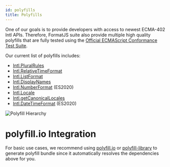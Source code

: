 ```yaml
---
id: polyfills
title: Polyfills
---
```


One of our goals is to provide developers with access to newest ECMA-402 Intl APIs. Therefore, FormatJS suite also provide multiple high quality polyfills that are fully tested using the [Official ECMAScript Conformance Test Suite](https://github.com/tc39/test262).

Our current list of polyfills includes:

- [Intl.PluralRules](polyfills/intl-pluralrules.md)
- [Intl.RelativeTimeFormat](polyfills/intl-relativetimeformat.md)
- [Intl.ListFormat](polyfills/intl-listformat.md)
- [Intl.DisplayNames](polyfills/intl-displaynames.md)
- [Intl.NumberFormat](polyfills/intl-numberformat.md) (ES2020)
- [Intl.Locale](polyfills/intl-locale.md)
- [Intl.getCanonicalLocales](polyfills/intl-getcanonicallocales.md)
- [Intl.DateTimeFormat](polyfills/intl-datetimeformat.md) (ES2020)

![Polyfill Hierarchy](/img/polyfills.svg)

# polyfill.io Integration

For basic use cases, we recommend using [polyfill.io](https://polyfill.io/) or [polyfill-library](https://github.com/Financial-Times/polyfill-library) to generate polyfill bundle since it automatically resolves the dependencies above for you.
